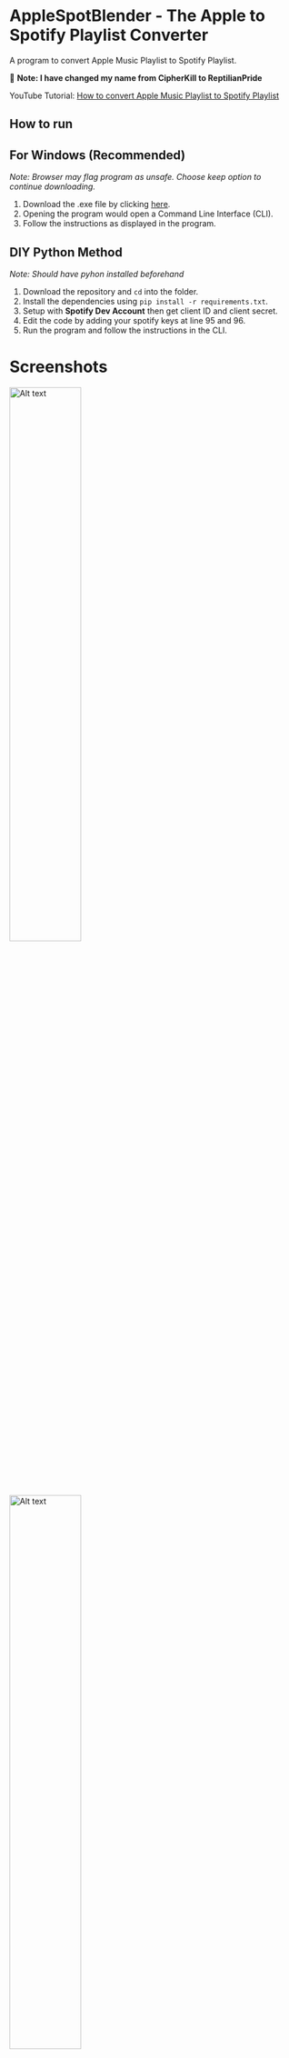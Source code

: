 # AppleSpotBlender - The Apple to Spotify Playlist Converter

A program to convert Apple Music Playlist to Spotify Playlist.  

🔴 **Note: I have changed my name from CipherKill to ReptilianPride**

YouTube Tutorial: [How to convert Apple Music Playlist to Spotify Playlist](https://youtu.be/hjk2L0thrqw)

## How to run

## For Windows (Recommended)

<!-- Download the EXE file (click [here](https://github.com/ReptilianPride/AppleSpotBlender.git) to download) or build the python program manually. -->

_Note: Browser may flag program as unsafe. Choose keep option to continue downloading._
1. Download the .exe file by clicking [here](https://github.com/ReptilianPride/AppleSpotBlender/raw/main/AppleSpotBlender.exe).
2. Opening the program would open a Command Line Interface (CLI).
3. Follow the instructions as displayed in the program.


## DIY Python Method
*Note: Should have pyhon installed beforehand*  
1. Download the repository and `cd` into the folder.  
2. Install the dependencies using `pip install -r requirements.txt`.  
3. Setup with __Spotify Dev Account__ then get client ID and client secret.  
4. Edit the code by adding your spotify keys at line 95 and 96.  
5. Run the program and follow the instructions in the CLI.  

# Screenshots  
<img src="https://github.com/ReptilianPride/AppleSpotBlender/blob/main/Images/1.png" alt="Alt text" style="width:50%;">
<img src="https://github.com/ReptilianPride/AppleSpotBlender/blob/main/Images/2.png" alt="Alt text" style="width:50%;">
<img src="https://github.com/ReptilianPride/AppleSpotBlender/blob/main/Images/3.png" alt="Alt text" style="width:50%;">
<img src="https://github.com/ReptilianPride/AppleSpotBlender/blob/main/Images/4.png" alt="Alt text" style="width:50%;">
